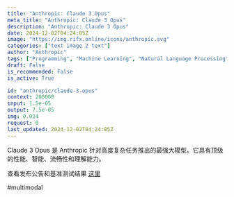 ```yaml
---
title: "Anthropic: Claude 3 Opus"
meta_title: "Anthropic: Claude 3 Opus"
description: "Anthropic: Claude 3 Opus"
date: 2024-12-02T04:24:05Z
image: "https://img.rifx.online/icons/anthropic.svg"
categories: ["text image 2 text"]
author: "Anthropic"
tags: ["Programming", "Machine Learning", "Natural Language Processing", "Generative AI", "Chatbots"]
draft: False
is_recommended: False
is_active: True

id: "anthropic/claude-3-opus"
context: 200000
input: 1.5e-05
output: 7.5e-05
img: 0.024
request: 0
last_updated: 2024-12-02T04:24:05Z
---
```


Claude 3 Opus 是 Anthropic 针对高度复杂任务推出的最强大模型。它具有顶级的性能、智能、流畅性和理解能力。

查看发布公告和基准测试结果 [这里](https://www.anthropic.com/news/claude-3-family)

#multimodal

